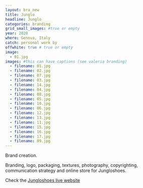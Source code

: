 ```yaml
---
layout: bra_new
title: Junglo
headline: Junglo
categories: branding
grid_small_images: #true or empty
year: 2020
where: Genova, Italy
catch: personal work by
offwhite: true # true or empty
image:
  - 01.jpg
images: #this can have captions (see valeria branding)
  - filename: 01.jpg
  - filename: 02.jpg
  - filename: 07.jpg
  - filename: 03.jpg
  - filename: 14.jpg
  - filename: 04.jpg
  - filename: 08.jpg
  - filename: 05.jpg
  - filename: 10.jpg
  - filename: 06.jpg
  - filename: 12.jpg
  - filename: 13.jpg
  - filename: 11.jpg
  - filename: 15.jpg
  - filename: 16.jpg
  - filename: 17.jpg
  - filename: 09.jpg
---
```


Brand creation.

Branding, logo, packaging, textures, photography, copyrighting, communication strategy and online store for Jungloshoes.

Check the [Jungloshoes live website](https://junglo.shoes/?source=rokma.com)
